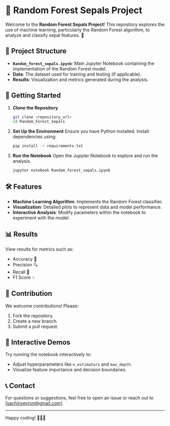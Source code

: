 
# 🌳 Random Forest Sepals Project

Welcome to the **Random Forest Sepals Project**! This repository explores the use of machine learning, particularly the Random Forest algorithm, to analyze and classify sepal features. 🌸

## 📂 Project Structure

- **`Random_forest_sepals.ipynb`**: Main Jupyter Notebook containing the implementation of the Random Forest model.
- **Data**: The dataset used for training and testing (if applicable).
- **Results**: Visualization and metrics generated during the analysis.

## 🚀 Getting Started

1. **Clone the Repository**
   ```bash
   git clone <repository_url>
   cd Random_Forest_Sepals
   ```

2. **Set Up the Environment**
   Ensure you have Python installed. Install dependencies using:
   ```bash
   pip install -r requirements.txt
   ```

3. **Run the Notebook**
   Open the Jupyter Notebook to explore and run the analysis.
   ```bash
   jupyter notebook Random_forest_sepals.ipynb
   ```

## 🛠️ Features

- **Machine Learning Algorithm**: Implements the Random Forest classifier.
- **Visualization**: Detailed plots to represent data and model performance.
- **Interactive Analysis**: Modify parameters within the notebook to experiment with the model.

## 📊 Results

View results for metrics such as:
- Accuracy 🎯
- Precision 🔍
- Recall 🔄
- F1 Score 💡

## 🤝 Contribution

We welcome contributions! Please:
1. Fork the repository.
2. Create a new branch.
3. Submit a pull request.

## 🧩 Interactive Demos

Try running the notebook interactively to:
- Adjust hyperparameters like `n_estimators` and `max_depth`.
- Visualize feature importance and decision boundaries.

## 📞 Contact

For questions or suggestions, feel free to open an issue or reach out to [sachinveyron@gmail.com].

---

Happy coding! 🧑‍💻🌟
